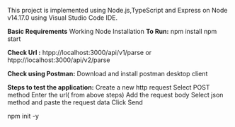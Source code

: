 This project is implemented using Node.js,TypeScript and Express on Node v14.17.0 using Visual Studio Code IDE.

**Basic Requirements**
    Working Node Installation 
**To Run:**
    npm install
    npm start

**Check Url :**
    htpp://localhost:3000/api/v1/parse 
    or
    htpp://localhost:3000/api/v2/parse

**Check using Postman:**
    Download and install postman desktop client
    
**Steps to test the application:**
    Create a new http request
    Select POST method
    Enter the url( from above steps)
    Add the request body
    Select json method and paste the request data
    Click Send




npm init -y
